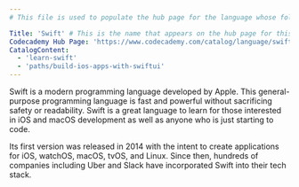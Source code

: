 ```yaml
---
# This file is used to populate the hub page for the language whose folder it's in. Be sure to create a new version if you create a folder for a new language!

Title: 'Swift' # This is the name that appears on the hub page for this language. Pay attention to capitalization and punctuation!
Codecademy Hub Page: 'https://www.codecademy.com/catalog/language/swift'
CatalogContent:
  - 'learn-swift'
  - 'paths/build-ios-apps-with-swiftui'
---
```


Swift is a modern programming language developed by Apple. This general-purpose programming language is fast and powerful without sacrificing safety or readability. Swift is a great language to learn for those interested in iOS and macOS development as well as anyone who is just starting to code.

Its first version was released in 2014 with the intent to create applications for iOS, watchOS, macOS, tvOS, and Linux. Since then, hundreds of companies including Uber and Slack have incorporated Swift into their tech stack.
